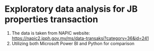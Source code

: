 # Exploratory data analysis for JB properties transaction

1) The data is taken from NAPIC website: https://napic2.jpph.gov.my/ms/data-transaksi?category=36&id=241
2) Utilizing both Microsoft Power BI and Python for comparison

<link rel="stylesheet" type='text/css' href="https://cdn.jsdelivr.net/gh/devicons/devicon@latest/devicon.min.css" />
